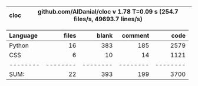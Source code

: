 cloc|github.com/AlDanial/cloc v 1.78  T=0.09 s (254.7 files/s, 49693.7 lines/s)
--- | ---

Language|files|blank|comment|code
:-------|-------:|-------:|-------:|-------:
Python|16|383|185|2579
CSS|6|10|14|1121
--------|--------|--------|--------|--------
SUM:|22|393|199|3700
